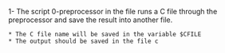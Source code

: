 1- The script 0-preprocessor in the file runs a C file through the preprocessor and save the result into another file.

	* The C file name will be saved in the variable $CFILE
	* The output should be saved in the file c



